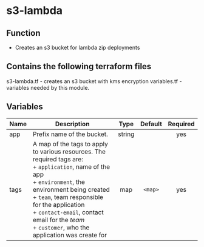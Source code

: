 # s3-lambda

## Function

- Creates an s3 bucket for lambda zip deployments

## Contains the following terraform files

s3-lambda.tf - creates an s3 bucket with kms encryption
variables.tf - variables needed by this module.

## Variables

| Name | Description                                                                                                                                                                                                                                                                                                                 |  Type  | Default | Required |
| ---- | --------------------------------------------------------------------------------------------------------------------------------------------------------------------------------------------------------------------------------------------------------------------------------------------------------------------------- | :----: | :-----: | :------: |
| app  | Prefix name of the bucket.                                                                                                                                                                                                                                                                                                  | string |         |   yes    |
| tags | A map of the tags to apply to various resources. The required tags are: <br>+ `application`, name of the app <br>+ `environment`, the environment being created <br>+ `team`, team responsible for the application <br>+ `contact-email`, contact email for the _team_ <br>+ `customer`, who the application was create for |  map   | `<map>` |   yes    |

